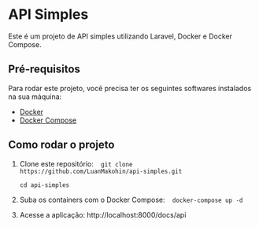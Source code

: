 # API Simples

Este é um projeto de API simples utilizando Laravel, Docker e Docker Compose.

## Pré-requisitos

Para rodar este projeto, você precisa ter os seguintes softwares instalados na sua máquina:

- [Docker](https://www.docker.com/)
- [Docker Compose](https://docs.docker.com/compose/)

## Como rodar o projeto

1. Clone este repositório:
   ``` ```
    ```git clone https://github.com/LuanMakohin/api-simples.git```

    ```cd api-simples```


1. Suba os containers com o Docker Compose:
   ``` ```
    ```docker-compose up -d```
    
3. Acesse a aplicação:
   http://localhost:8000/docs/api
